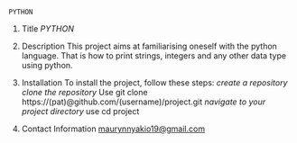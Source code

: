 	PYTHON

1. Title
*PYTHON*

2. Description
This project aims at familiarising oneself with the python language. That is how to print strings, integers and any other data type using python.

3. Installation
To install the project, follow these steps:
*create a repository*
*clone the repository*
Use git clone https://(pat)@github.com/(username)/project.git
*navigate to your project directory*
use cd project

4. Contact Information
maurynnyakio19@gmail.com
